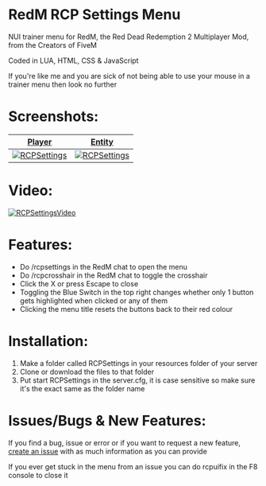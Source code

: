 # RedM RCP Settings Menu
NUI trainer menu for RedM, the Red Dead Redemption 2 Multiplayer Mod, from the Creators of FiveM

Coded in LUA, HTML, CSS &amp; JavaScript

If you're like me and you are sick of not being able to use your mouse in a trainer menu then look no further
# Screenshots:
<a href="https://www.rcpisawesome.co.uk/dev/RedmRCPsettings/1.png" target="_blank">**Player**</a>|<a href="https://www.rcpisawesome.co.uk/dev/RedmRCPsettings/2.png" target="_blank">**Entity**</a>
:---:|:---:
[![RCPSettings](https://www.rcpisawesome.co.uk/dev/RedmRCPsettings/1.png)](https://www.rcpisawesome.co.uk/dev/RedmRCPsettings/1.png)|[![RCPSettings](https://www.rcpisawesome.co.uk/dev/RedmRCPsettings/2.png)](https://www.rcpisawesome.co.uk/dev/RedmRCPsettings/2.png)
# Video:
[![RCPSettingsVideo]()]()
# Features:
- Do /rcpsettings in the RedM chat to open the menu
- Do /rcpcrosshair in the RedM chat to toggle the crosshair
- Click the X or press Escape to close
- Toggling the Blue Switch in the top right changes whether only 1 button gets highlighted when clicked or any of them
- Clicking the menu title resets the buttons back to their red colour
# Installation:
1. Make a folder called RCPSettings in your resources folder of your server
2. Clone or download the files to that folder
3. Put start RCPSettings in the server.cfg, it is case sensitive so make sure it's the exact same as the folder name
# Issues/Bugs &amp; New Features:
If you find a bug, issue or error or if you want to request a new feature, [create an issue](https://github.com/RCPisAwesome/RedmRCPsettings/issues) with as much information as you can provide

If you ever get stuck in the menu from an issue you can do rcpuifix in the F8 console to close it
